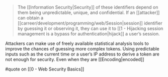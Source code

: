  > The [[Information Security|Security]] of these identifiers depend on them being unpredictable, unique, and confidential. If an [[attacker]] can obtain a [[carreer/development/programming/web/Session|session]] identifier by guessing it or observing it, they can use it to [[1 - Hijacking session management is a bypass for authentication|hijack]] a user’s session.

Attackers can make use of freely available statistical analysis tools to improve the chances of guessing more complex tokens. Using predictable inputs such as the current time or a user’s IP address to derive a token are not enough for security. Even when they are [[Encoding|encoded]]

#quote on [[0 - Web Security Basics]]